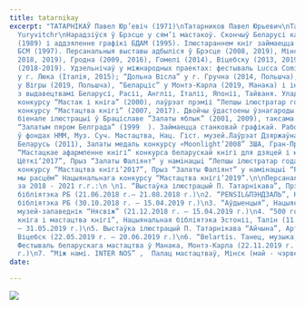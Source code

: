 ```yaml
---
title: tatarnikay
excerpt: "ТАТАРНІКАЎ Павел Юр’евіч (1971)\nТатарников Павел Юрьевич\nTatarnikau Pavel
  Yuryvitchr\nНарадзіўся ў Брэсце у сям’і мастакоў. Скончыў Беларусі каледж мастацтваў
  (1989) і аддзяленне графікі БДАМ (1995). Ілюстараннем кніг займаецца з 1989 г. Член
  БСМ (1997). Персанальныя выставы адбыліся ў Брэсце (2008, 2019), Мінску (2008, 2010,
  2018, 2019), Гродна (2009, 2016), Гомелі (2014), Віцебску (2013, 2019), Нясвіжы
  (2018-2019). Удзельнічаў у міжнародных праектах: фестываль Lucca Comics and Games
  у г. Люка (Iталiя, 2015); “Дольна Вісла” у г. Гручна (2014, Польшча), “Эрэм III”
  у Вігры (2019, Польшча), “Беларціс” у Монтэ-Карла (2019, Манака) і інш. Супрацоўнічае
  з выдавецтвамі Беларусі, Расіі, Англіі, Італіі, Японіі, Тайваня. Уладальнік Гран-Пры
  конкурсу “Мастак і кніга” (2000), лаўрэат прэміі “Лепшы ілюстратар года” Нацыянальнага
  конкурсу “Мастацтва кнігі” (2007, 2017). Двойчы ўдастоены ўзнагароды Міжнароднага
  біенале ілюстрацыі ў Браціславе ”Залаты яблык” (2001, 2009), таксама узнагароджаны
  “Залатым пяром Белграда” (1999  ). Займаецца станковай графікай. Работы знаходзяцца
  ў фондах НММ, Муз. Суч. Мастацтва, Нац. Гіст. музей.Лаўрэат Дзяржаўнай прэміі Рэспублікі
  Беларусь (2011), Залаты медаль конкурсу «Moonlight’2008” ЗША, Гран-Пры у намінацыі
  “Мастацкае афармленне кнігі” конкурса беларускай кнігі для дзяцей і юнацтва “Прэмія
  Цёткі’2017”, Прыз “Залаты Фаліянт” у намiнацыi “Лепшы ілюстратар года” Нацыянальнага
  конкурсу “Мастацтва кнігі’2017”, Прыз “Залаты Фаліянт” у намiнацыi “Разам з кнігай
  мы расцём” Нацыянальнага конкурсу “Мастацтва кнігі’2019”.\n\nПерсанальныя выставы
  за 2018 - 2021 г.г.:\n \n1. “Выстаўка ілюстрацый П. Татарнікава”, Прэзідэнтцкая
  бібліятэка РБ (21.06.2018 г.– 21.08.2018 г.)\n2. “PENSIL&ПЭНДЗАЛЬ”, Нацыянальная
  бібліятэка РБ (30.10.2018 г. – 15.04.2019 г.)\n3. “Аўдыенцыя”, Нацыянальны гісторыка-культурны
  музей-запаведнік “Нясвіж” (21.12.2018 г. – 15.04.2019 г.)\n4. “500 год. Мастацтва,
  кніга і мастацтва кнігі”, Нацыянальная бібліятэка Эстоніі, Талін (11.05.2019 г.
  – 31.05.2019 г.)\n5. Выстаўка ілюстрацый П. Татарнікава “Айчына”, Арт-цэнтр VZAP,
  Віцебск (22.05.2019 г. – 20.06.2019 г.)\n6. “Belartis. Танец, музыка, графіка” .),
  Фестываль беларускага мастацтва ў Манака, Монтэ-Карла (22.11.2019 г. – 23.11.2019
  г.)\n7. “Між намі. INTER NOS” ,  Палац мастацтваў, Мінск (май - чэрвень 2021 г.)"
date: 

---
```

![](https://i.imgur.com/q2W1kn0.jpg)